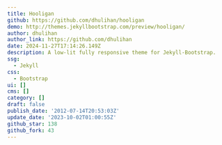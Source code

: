```yaml
---
title: Hooligan
github: https://github.com/dhulihan/hooligan
demo: http://themes.jekyllbootstrap.com/preview/hooligan/
author: dhulihan
author_link: https://github.com/dhulihan
date: 2024-11-27T17:14:26.149Z
description: A low-lit fully responsive theme for Jekyll-Bootstrap.
ssg:
  - Jekyll
css:
  - Bootstrap
ui: []
cms: []
category: []
draft: false
publish_date: '2012-07-14T20:53:03Z'
update_date: '2023-10-02T01:00:55Z'
github_star: 138
github_fork: 43
---
```

